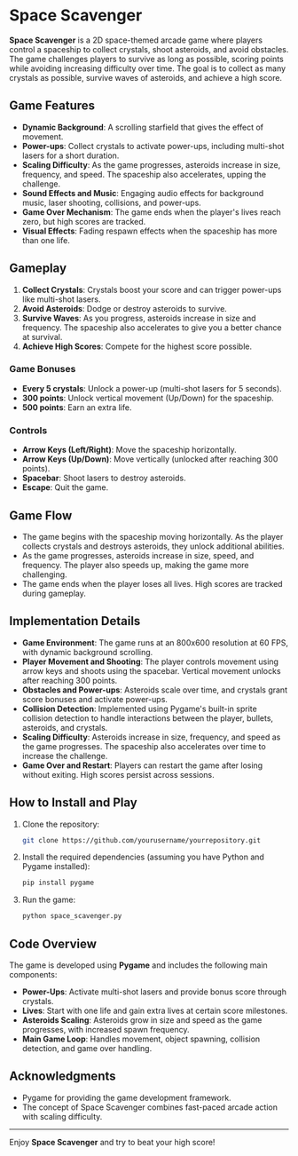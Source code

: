 # Space Scavenger

**Space Scavenger** is a 2D space-themed arcade game where players control a spaceship to collect crystals, shoot asteroids, and avoid obstacles. The game challenges players to survive as long as possible, scoring points while avoiding increasing difficulty over time. The goal is to collect as many crystals as possible, survive waves of asteroids, and achieve a high score.

## Game Features

- **Dynamic Background**: A scrolling starfield that gives the effect of movement.
- **Power-ups**: Collect crystals to activate power-ups, including multi-shot lasers for a short duration.
- **Scaling Difficulty**: As the game progresses, asteroids increase in size, frequency, and speed. The spaceship also accelerates, upping the challenge.
- **Sound Effects and Music**: Engaging audio effects for background music, laser shooting, collisions, and power-ups.
- **Game Over Mechanism**: The game ends when the player's lives reach zero, but high scores are tracked.
- **Visual Effects**: Fading respawn effects when the spaceship has more than one life.

## Gameplay

1. **Collect Crystals**: Crystals boost your score and can trigger power-ups like multi-shot lasers.
2. **Avoid Asteroids**: Dodge or destroy asteroids to survive.
3. **Survive Waves**: As you progress, asteroids increase in size and frequency. The spaceship also accelerates to give you a better chance at survival.
4. **Achieve High Scores**: Compete for the highest score possible.

### Game Bonuses
- **Every 5 crystals**: Unlock a power-up (multi-shot lasers for 5 seconds).
- **300 points**: Unlock vertical movement (Up/Down) for the spaceship.
- **500 points**: Earn an extra life.

### Controls

- **Arrow Keys (Left/Right)**: Move the spaceship horizontally.
- **Arrow Keys (Up/Down)**: Move vertically (unlocked after reaching 300 points).
- **Spacebar**: Shoot lasers to destroy asteroids.
- **Escape**: Quit the game.

## Game Flow

- The game begins with the spaceship moving horizontally. As the player collects crystals and destroys asteroids, they unlock additional abilities.
- As the game progresses, asteroids increase in size, speed, and frequency. The player also speeds up, making the game more challenging.
- The game ends when the player loses all lives. High scores are tracked during gameplay.

## Implementation Details

- **Game Environment**: The game runs at an 800x600 resolution at 60 FPS, with dynamic background scrolling.
- **Player Movement and Shooting**: The player controls movement using arrow keys and shoots using the spacebar. Vertical movement unlocks after reaching 300 points.
- **Obstacles and Power-ups**: Asteroids scale over time, and crystals grant score bonuses and activate power-ups.
- **Collision Detection**: Implemented using Pygame's built-in sprite collision detection to handle interactions between the player, bullets, asteroids, and crystals.
- **Scaling Difficulty**: Asteroids increase in size, frequency, and speed as the game progresses. The spaceship also accelerates over time to increase the challenge.
- **Game Over and Restart**: Players can restart the game after losing without exiting. High scores persist across sessions.

## How to Install and Play

1. Clone the repository:
    ```bash
    git clone https://github.com/yourusername/yourrepository.git
    ```

2. Install the required dependencies (assuming you have Python and Pygame installed):
    ```bash
    pip install pygame
    ```

3. Run the game:
    ```bash
    python space_scavenger.py
    ```

## Code Overview

The game is developed using **Pygame** and includes the following main components:
- **Power-Ups**: Activate multi-shot lasers and provide bonus score through crystals.
- **Lives**: Start with one life and gain extra lives at certain score milestones.
- **Asteroids Scaling**: Asteroids grow in size and speed as the game progresses, with increased spawn frequency.
- **Main Game Loop**: Handles movement, object spawning, collision detection, and game over handling.



## Acknowledgments

- Pygame for providing the game development framework.
- The concept of Space Scavenger combines fast-paced arcade action with scaling difficulty.

---

Enjoy **Space Scavenger** and try to beat your high score!
